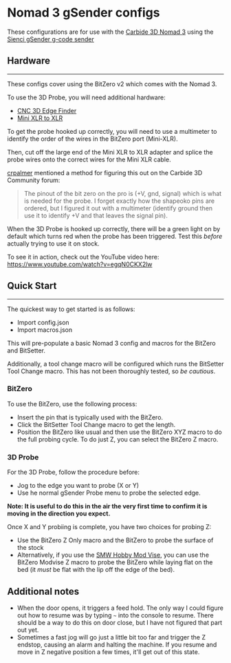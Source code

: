 # Nomad 3 gSender configs

These configurations are for use with the [Carbide 3D Nomad 3](https://shop.carbide3d.com/collections/cnc-machines/products/nomad-3) using the [Sienci gSender g-code sender](https://github.com/Sienci-Labs/gsender)


## Hardware
--------
These configs cover using the BitZero v2 which comes with the Nomad 3.

To use the 3D Probe, you will need additional hardware:
* [CNC 3D Edge Finder](https://www.amazon.com/dp/B0B46Y6GG7)
* [Mini XLR to XLR](https://www.amazon.com/dp/B09NN3MX9V)

To get the probe hooked up correctly, you will need to use a multimeter to identify the order of the wires in the BitZero port (Mini-XLR).

Then, cut off the large end of the Mini XLR to XLR adapter and splice the probe wires onto the correct wires for the Mini XLR cable.

[crpalmer](https://github.com/crpalmer) mentioned a method for figuring this out on the Carbide 3D Community forum:

>The pinout of the bit zero on the pro is (+V, gnd, signal) which is what is needed for the probe. I forget exactly how the shapeoko pins are ordered, but I figured it out with a multimeter (identify ground then use it to identify +V and that leaves the signal pin).


When the 3D Probe is hooked up correctly, there will be a green light on by default which turns red when the probe has been triggered. Test this *before* actually trying to use it on stock.

To see it in action, check out the YouTube video here: https://www.youtube.com/watch?v=egqN0CKX2lw

## Quick Start
-----------
The quickest way to get started is as follows:
* Import config.json
* Import macros.json

This will pre-populate a basic Nomad 3 config and macros for the BitZero and BitSetter.

Additionally, a tool change macro will be configured which runs the BitSetter Tool Change macro. This has not been thoroughly tested, so *be cautious*.

### BitZero
To use the BitZero, use the following process:
* Insert the pin that is typically used with the BitZero. 
* Click the BitSetter Tool Change macro to get the length.
* Position the BitZero like usual and then use the BitZero XYZ macro to do the full probing cycle. To do just Z, you can select the BitZero Z macro.

### 3D Probe
For the 3D Probe, follow the procedure before:

* Jog to the edge you want to probe (X or Y)
* Use he normal gSender Probe menu to probe the selected edge.

**Note: It is useful to do this in the air the very first time to confirm it is moving in the direction you expect.**

Once X and Y probiing is complete, you have two choices for probing Z:

* Use the BitZero Z Only macro and the BitZero to probe the surface of the stock
* Alternatively, if you use the [SMW Hobby Mod Vise](https://saundersmachineworks.com/collections/hobby-mod-vise/products/modular-vise-system-hobby), you can use the BitZero Modvise Z macro to probe the BitZero while laying flat on the bed (it *must* be flat with the lip off the edge of the bed).

Additional notes
----------------
* When the door opens, it triggers a feed hold. The only way I could figure out how to resume was by typing `~` into the console to resume. There should be a way to do this on door close, but I have not figured that part out yet.
* Sometimes a fast jog will go just a little bit too far and trigger the Z endstop, causing an alarm and halting the machine. If you resume and move in Z negative position a few times, it'll get out of this state.
